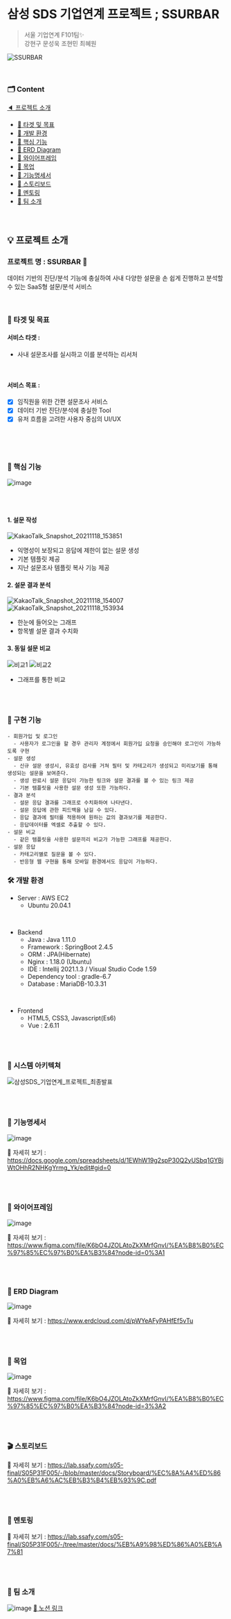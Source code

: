 # 삼성 SDS 기업연계 프로젝트 ; SSURBAR
> 서울 기업연계 F101팀✨  
강현구 문성욱 조현민 최혜원  

![SSURBAR](https://user-images.githubusercontent.com/62040737/148211134-29d2b0ab-f229-4487-b35d-97cdd95b53cf.png)


<br>

### 🗂 Content
[🔈 프로젝트 소개](#-프로젝트-소개)
   <br>
   - [📑 타겟 및 목표](#-타겟-및-목표)
   - [📑 개발 환경](#-개발-환경)
   - [📑 핵심 기능](#-핵심-기능)
   - [📑 ERD Diagram](#-erd-diagram)
   - [📑 와이어프레임](#-와이어프레임)
   - [📑 목업](#-목업)
   - [📑 기능명세서](#-기능명세서)
   - [📑 스토리보드](#-스토리보드)
   - [📑 멘토링](#-멘토링)
   - [📑 팀 소개](#-팀-소개)
     <br>
<br><br>

## 💡 프로젝트 소개
### 프로젝트 명 : SSURBAR 📝
데이터 기반의 진단/분석 기능에 충실하여 
사내 다양한 설문을 손 쉽게 진행하고 분석할 수 있는 SaaS형 설문/분석 서비스

<br>

### 🔔 타겟 및 목표
#### 서비스 타겟 : 
- 사내 설문조사를 실시하고 이를 분석하는 리서처
<br>

#### 서비스 목표 :
- [X] 임직원을 위한 간편 설문조사 서비스  
- [X] 데이터 기반 진단/분석에 충실한 Tool  
- [X] 유저 흐름을 고려한 사용자 중심의 UI/UX  
<br>


<br>
<br>

### 📌 핵심 기능
![image](/uploads/5e302770cd1d9e61edc4c54938591bc2/image.png)

<br><br>

#### 1. 설문 작성  
![KakaoTalk_Snapshot_20211118_153851](/uploads/d746086dd3455fdfcb47130e1a804de4/KakaoTalk_Snapshot_20211118_153851.png)
- 익명성이 보장되고 응답에 제한이 없는 설문 생성  
- 기본 템플릿 제공  
- 지난 설문조사 템플릿 복사 기능 제공  


#### 2. 설문 결과 분석  
![KakaoTalk_Snapshot_20211118_154007](/uploads/4bf551e43fd982063ca122ad93e4403d/KakaoTalk_Snapshot_20211118_154007.png)
![KakaoTalk_Snapshot_20211118_153934](/uploads/24d1912e1cae29c5be8b609ff8cb3436/KakaoTalk_Snapshot_20211118_153934.png)
- 한눈에 들어오는 그래프  
- 항목별 설문 결과 수치화  

#### 3. 동일 설문 비교  
![비교1](/uploads/5eefdd0589a37b51baa4d3ecaefff35a/비교1.png)
![비교2](/uploads/8017e3a983c2f9064d1d4d756aa462da/비교2.png)
- 그래프를 통한 비교  

<br>
<br>

### 📌 구현 기능

```
- 회원가입 및 로그인
  - 사용자가 로그인을 할 경우 관리자 계정에서 회원가입 요청을 승인해야 로그인이 가능하도록 구현  
- 설문 생성
  - 신규 설문 생성시, 유효성 검사를 거쳐 필터 및 카테고리가 생성되고 미리보기를 통해 생성되는 설문을 보여준다.
  - 생성 완료시 설문 응답이 가능한 링크와 설문 결과를 볼 수 있는 링크 제공
  - 기본 템플릿을 사용한 설문 생성 또한 가능하다.
- 결과 분석
  - 설문 응답 결과를 그래프로 수치화하여 나타낸다.
  - 설문 응답에 관한 피드백을 남길 수 있다.
  - 응답 결과에 필터를 적용하여 원하는 값의 결과보기를 제공한다.
  - 응답데이터를 엑셀로 추출할 수 있다.
- 설문 비교 
  - 같은 템플릿을 사용한 설문끼리 비교가 가능한 그래프를 제공한다.
- 설문 응답
  - 카테고리별로 질문을 볼 수 있다.
  - 반응형 웹 구현을 통해 모바일 환경에서도 응답이 가능하다.
```



### 🛠 개발 환경

- Server : AWS EC2
  - Ubuntu 20.04.1

<br>

- Backend
  - Java : Java 1.11.0
  - Framework : SpringBoot 2.4.5
  - ORM : JPA(Hibernate)
  - Nginx : 1.18.0 (Ubuntu)
  - IDE : Intellij 2021.1.3 / Visual Studio Code 1.59
  - Dependency tool : gradle-6.7
  - Database : MariaDB-10.3.31

<br>

- Frontend
  - HTML5, CSS3, Javascript(Es6)
  - Vue : 2.6.11

<br><br>


### 🔨 시스템 아키텍쳐
![삼성SDS_기업연계_프로젝트_최종발표](/uploads/a7d07aa203a7cba242e74849cbbbc13f/삼성SDS_기업연계_프로젝트_최종발표.png)

<br><br>

### 💎 기능명세서

![image](/uploads/d41601b5e31513dd76196101dc468239/image.png)

🔗 자세히 보기 : https://docs.google.com/spreadsheets/d/1EWhW19g2spP30Q2yUSbq1GYBjWtOHhR2NHKgYrmg_Yk/edit#gid=0

<br><br>

### 📖 와이어프레임

![image](/uploads/f3445d1c9c257ee95c316f404c5ce56f/image.png)

🔗 자세히 보기 : https://www.figma.com/file/K6bO4JZOLAtoZkXMrfGnvI/%EA%B8%B0%EC%97%85%EC%97%B0%EA%B3%84?node-id=0%3A1

<br><br>

### 📌 ERD Diagram

![image](/uploads/35682ee09500fb45003f92485c07495e/image.png)

🔗 자세히 보기 : https://www.erdcloud.com/d/pWYeAFyPAHfEf5vTu

<br><br>


### 🎨 목업

![image](/uploads/c8c21da3f4c2ce471175d5547f6a91e7/image.png)

🔗 자세히 보기 : https://www.figma.com/file/K6bO4JZOLAtoZkXMrfGnvI/%EA%B8%B0%EC%97%85%EC%97%B0%EA%B3%84?node-id=3%3A2

<br><br>

### 🎬 스토리보드

🔗 자세히 보기 : https://lab.ssafy.com/s05-final/S05P31F005/-/blob/master/docs/Storyboard/%EC%8A%A4%ED%86%A0%EB%A6%AC%EB%B3%B4%EB%93%9C.pdf

<br><br>

### 🙌 멘토링

🔗 자세히 보기 : https://lab.ssafy.com/s05-final/S05P31F005/-/tree/master/docs/%EB%A9%98%ED%86%A0%EB%A7%81

<br><br>

### 📢 팀 소개
![image](/uploads/77f563d7f0e551b1078d479663820ffc/image.png)
[🔗 노션 링크](https://www.notion.so/7ca9c079a57c44acb4a2926fd1ea218b)

<br><br>

